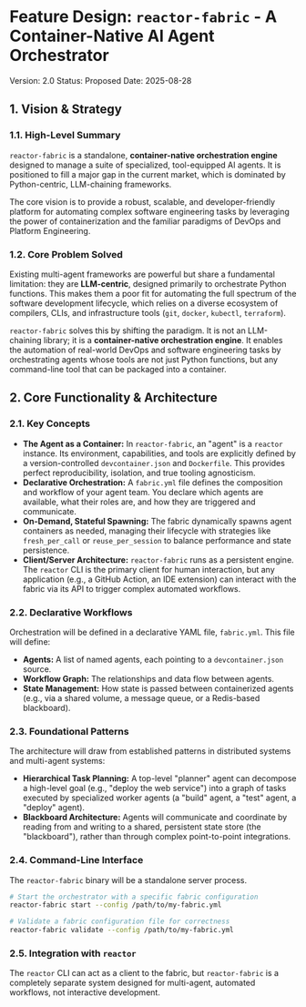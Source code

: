 
# **Feature Design: `reactor-fabric` - A Container-Native AI Agent Orchestrator**

Version: 2.0
Status: Proposed
Date: 2025-08-28

## **1. Vision & Strategy**

### **1.1. High-Level Summary**

`reactor-fabric` is a standalone, **container-native orchestration engine** designed to manage a suite of specialized, tool-equipped AI agents. It is positioned to fill a major gap in the current market, which is dominated by Python-centric, LLM-chaining frameworks.

The core vision is to provide a robust, scalable, and developer-friendly platform for automating complex software engineering tasks by leveraging the power of containerization and the familiar paradigms of DevOps and Platform Engineering.

### **1.2. Core Problem Solved**

Existing multi-agent frameworks are powerful but share a fundamental limitation: they are **LLM-centric**, designed primarily to orchestrate Python functions. This makes them a poor fit for automating the full spectrum of the software development lifecycle, which relies on a diverse ecosystem of compilers, CLIs, and infrastructure tools (`git`, `docker`, `kubectl`, `terraform`).

`reactor-fabric` solves this by shifting the paradigm. It is not an LLM-chaining library; it is a **container-native orchestration engine**. It enables the automation of real-world DevOps and software engineering tasks by orchestrating agents whose tools are not just Python functions, but any command-line tool that can be packaged into a container.

## **2. Core Functionality & Architecture**

### **2.1. Key Concepts**

*   **The Agent as a Container:** In `reactor-fabric`, an "agent" is a `reactor` instance. Its environment, capabilities, and tools are explicitly defined by a version-controlled `devcontainer.json` and `Dockerfile`. This provides perfect reproducibility, isolation, and true tooling agnosticism.
*   **Declarative Orchestration:** A `fabric.yml` file defines the composition and workflow of your agent team. You declare which agents are available, what their roles are, and how they are triggered and communicate.
*   **On-Demand, Stateful Spawning:** The fabric dynamically spawns agent containers as needed, managing their lifecycle with strategies like `fresh_per_call` or `reuse_per_session` to balance performance and state persistence.
*   **Client/Server Architecture:** `reactor-fabric` runs as a persistent engine. The `reactor` CLI is the primary client for human interaction, but any application (e.g., a GitHub Action, an IDE extension) can interact with the fabric via its API to trigger complex automated workflows.

### **2.2. Declarative Workflows**

Orchestration will be defined in a declarative YAML file, `fabric.yml`. This file will define:
*   **Agents:** A list of named agents, each pointing to a `devcontainer.json` source.
*   **Workflow Graph:** The relationships and data flow between agents.
*   **State Management:** How state is passed between containerized agents (e.g., via a shared volume, a message queue, or a Redis-based blackboard).

### **2.3. Foundational Patterns**

The architecture will draw from established patterns in distributed systems and multi-agent systems:
*   **Hierarchical Task Planning:** A top-level "planner" agent can decompose a high-level goal (e.g., "deploy the web service") into a graph of tasks executed by specialized worker agents (a "build" agent, a "test" agent, a "deploy" agent).
*   **Blackboard Architecture:** Agents will communicate and coordinate by reading from and writing to a shared, persistent state store (the "blackboard"), rather than through complex point-to-point integrations.

### **2.4. Command-Line Interface**

The `reactor-fabric` binary will be a standalone server process.
```bash
# Start the orchestrator with a specific fabric configuration
reactor-fabric start --config /path/to/my-fabric.yml

# Validate a fabric configuration file for correctness
reactor-fabric validate --config /path/to/my-fabric.yml
```

### **2.5. Integration with `reactor`**

The `reactor` CLI can act as a client to the fabric, but `reactor-fabric` is a completely separate system designed for multi-agent, automated workflows, not interactive development.

